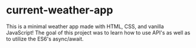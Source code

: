 # current-weather-app

This is a minimal weather app made with HTML, CSS, and vanilla JavaScript! The goal of this project was to learn how to use API's as well as to utilize the ES6's async/await. 

